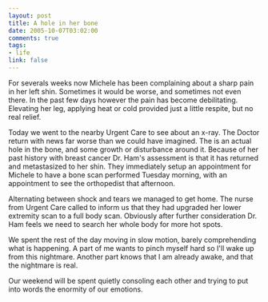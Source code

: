 ```yaml
--- 
layout: post
title: A hole in her bone
date: 2005-10-07T03:02:00
comments: true
tags:
- life
link: false
---
```

For severals weeks now Michele has been complaining about a sharp pain in her left shin. Sometimes it would be worse, and sometimes not even there. In the past few days however the pain has become debilitating. Elevating her leg, applying heat or cold provided just a little respite, but no real relief.

Today we went to the nearby Urgent Care to see about an x-ray. The Doctor return with news far worse than we could have imagined. The is an actual hole in the bone, and some growth or disturbance around it. Because of her past history with breast cancer Dr. Ham's assessment is that it has returned and metastasized to her shin. They immediately setup an appointment for Michele to have a bone scan performed Tuesday morning, with an appointment to see the orthopedist that afternoon.

Alternating between shock and tears we managed to get home. The nurse from Urgent Care called to inform us that they had upgraded her lower extremity scan to a full body scan. Obviously after further consideration Dr. Ham feels we need to search her whole body for more hot spots.

We spent the rest of the day moving in slow motion, barely comprehending what is happening. A part of me wants to pinch myself hard so I'll wake up from this nightmare. Another part knows that I am already awake, and that the nightmare is real.

Our weekend will be spent quietly consoling each other and trying to put into words the enormity of our emotions.
